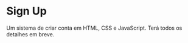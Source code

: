 <h1>Sign Up</h1>
<p>Um sistema de criar conta em HTML, CSS e JavaScript. Terá todos os detalhes em breve.</p>